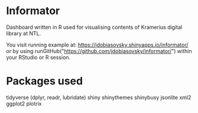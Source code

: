 # Informator
Dashboard written in R used for visualising contents of Kramerius digital library at NTL.

You visit running example at: https://jdobiasovsky.shinyapps.io/informator/
or by using runGitHub("https://github.com/jdobiasovsky/informator/") within your RStudio or R session.

# Packages used
tidyverse (dplyr, readr, lubridate)
shiny
shinythemes
shinybusy
jsonlite
xml2
ggplot2
plotrix
